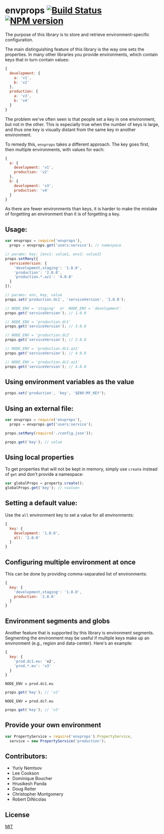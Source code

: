 # envprops [![Build Status](https://secure.travis-ci.org/areusjs/envprops.png)](http://travis-ci.org/areusjs/envprops) [![NPM version](https://badge.fury.io/js/envprops.svg)](http://badge.fury.io/js/envprops)

The purpose of this library is to store and retrieve
environment-specific configuration.

The main distinguishing feature of this library is the way one sets the
properties. In many other libraries you provide environments,
which contain keys that in turn contain values:

```javascript
{
  development: {
    a: 'v1',
    b: 'v2'
  },
  production: {
    a: 'v3',
    b: 'v4'
  }
}
```

The problem we've often seen is that people set a key in one environment, but not
in the other. This is especially true when the number of keys is large, and thus one
key is visually distant from the same key in another environment.

To remedy this, `envprops` takes a different approach. The key goes first,
then multiple environments, with values for each:

```javascript
{
  a: {
    development: 'v1',
    production: 'v2'
  },
  b: {
    development: 'v3',
    production: 'v4'
  }
}
```

As there are fewer environments than keys, it is harder to make the mistake of
forgetting an environment than it is of forgetting a key.


## Usage:

```javascript
var envprops = require('envprops'),
  props = envprops.get('users:service'); // namespace

// params: key: {env1: value1, env2: value2}
props.setMany({
  serviceVersion: {
    'development,staging': '1.0.0',
    'production': '2.0.0',
    'production.*.az1': '4.0.0'
  }
});

// params: env, key, value
props.set('production.dc1', 'serviceVersion', '3.0.0');

// NODE_ENV = 'staging'  or  NODE_ENV = 'development'
props.get('serviceVersion'); // 1.0.0

// NODE_ENV = 'production.dc1'
props.get('serviceVersion'); // 3.0.0

// NODE_ENV = 'production.dc2'
props.get('serviceVersion'); // 2.0.0

// NODE_ENV = 'production.dc1.az1'
props.get('serviceVersion'); // 4.0.0

// NODE_ENV = 'production.dc2.az1'
props.get('serviceVersion'); // 4.0.0
```

## Using environment variables as the value

```javascript
props.set('production', 'key', '$ENV:MY_KEY');
```

## Using an external file:

```javascript
var envprops = require('envprops'),
  props = envprops.get('users:service');

props.setMany(require('./config.json'));

props.get('key'); // value
```

## Using local properties

To get properties that will not be kept in memory,
simply use `create` instead of `get` and don't provide a namespace:

```javascript
var globalProps = property.create();
globalProps.get('key'); // <value>
```

## Setting a default value:

Use the `all` environment key to set a value
for all environments:

```javascript
{
  key: {
    development: '1.0.0',
    all: '2.0.0'
  }
}
```

## Configuring multiple environment at once

This can be done by providing comma-separated
list of environments:

```javascript
{
  key: {
    'development,staging': '1.0.0',
    production: '2.0.0'
  }
}
```

## Environment segments and globs

Another feature that is supported by this library is environment
segments. Segmenting the environment may be useful if multiple
keys make up an environment (e.g., region and data-center).
Here's an example:

```javascript
{
  key: {
    'prod.dc1.eu: 'v2',
    'prod.*.eu': 'v3'
  }
}
```

`NODE_ENV = prod.dc1.eu`
```javascript
props.get('key'); // 'v2'
```

`NODE_ENV = prod.dc7.eu`
```javascript
props.get('key'); // 'v3'
```

## Provide your own environment
```javascript
var PropertyService = require('envprops').PropertyService,
  service = new PropertyService('production');
```


## Contributors:

- Yuriy Nemtsov
- Lee Cookson
- Dominique Boucher
- Hrusikesh Panda
- Doug Reiter
- Christopher Montgomery
- Robert DiNicolas

## License

[MIT](/LICENSE)
